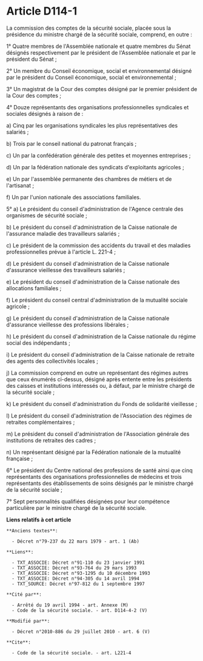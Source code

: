 # Article D114-1

La commission des comptes de la sécurité sociale, placée sous la présidence du ministre chargé de la sécurité sociale,
comprend, en outre : 

1° Quatre membres de l'Assemblée nationale et quatre membres du Sénat désignés respectivement par le président de l'Assemblée
nationale et par le président du Sénat ; 

2° Un membre du   Conseil économique, social et environnemental désigné par le président du   Conseil économique, social et
environnemental ; 

3° Un magistrat de la Cour des comptes désigné par le premier président de la Cour des comptes ; 

4° Douze représentants des organisations professionnelles syndicales et sociales désignés à raison de : 

a) Cinq par les organisations syndicales les plus représentatives des salariés ; 

b) Trois par le conseil national du patronat français ; 

c) Un par la confédération générale des petites et moyennes entreprises ; 

d) Un par la fédération nationale des syndicats d'exploitants agricoles ; 

e) Un par l'assemblée permanente des chambres de métiers et de l'artisanat ; 

f) Un par l'union nationale des associations familiales. 

5° a) Le président du conseil d'administration de l'Agence centrale des organismes de sécurité sociale ; 

b) Le président du conseil d'administration de la Caisse nationale de l'assurance maladie des travailleurs salariés ; 

c) Le président de la commission des accidents du travail et des maladies professionnelles prévue à l'article L. 221-4 ; 

d) Le président du conseil d'administration de la Caisse nationale d'assurance vieillesse des travailleurs salariés ; 

e) Le président du conseil d'administration de la Caisse nationale des allocations familiales ; 

f) Le président du conseil central d'administration de la mutualité sociale agricole ; 

g) Le président du conseil d'administration de la Caisse nationale d'assurance vieillesse des professions libérales ; 

h) Le président du conseil d'administration de la Caisse nationale du régime social des indépendants ; 

i) Le président du conseil d'administration de la Caisse nationale de retraite des agents des collectivités locales ; 

j) La commission comprend en outre un représentant des régimes autres que ceux énumérés ci-dessus, désigné après entente
entre les présidents des caisses et institutions intéressés ou, à défaut, par le ministre chargé de la sécurité sociale ; 

k) Le président du conseil d'administration du Fonds de solidarité vieillesse ; 

l) Le président du conseil d'administration de l'Association des régimes de retraites complémentaires ; 

m) Le président du conseil d'administration de l'Association générale des institutions de retraites des cadres ; 

n) Un représentant désigné par la Fédération nationale de la mutualité française ; 

6° Le président du Centre national des professions de santé ainsi que cinq représentants des organisations professionnelles
de médecins et trois représentants des établissements de soins désignés par le ministre chargé de la sécurité sociale ; 

7° Sept personnalités qualifiées désignées pour leur compétence particulière par le ministre chargé de la sécurité sociale.

**Liens relatifs à cet article**

	**Anciens textes**:

	  - Décret n°79-237 du 22 mars 1979 - art. 1 (Ab)

	**Liens**:

	  - TXT_ASSOCIE: Décret n°91-110 du 23 janvier 1991
	  - TXT_ASSOCIE: Décret n°93-764 du 29 mars 1993
	  - TXT_ASSOCIE: Décret n°93-1295 du 10 décembre 1993
	  - TXT_ASSOCIE: Décret n°94-305 du 14 avril 1994
	  - TXT_SOURCE: Décret n°97-812 du 1 septembre 1997

	**Cité par**:

	  - Arrêté du 19 avril 1994 - art. Annexe (M)
	  - Code de la sécurité sociale. - art. D114-4-2 (V)

	**Modifié par**:

	  - Décret n°2010-886 du 29 juillet 2010 - art. 6 (V)

	**Cite**:

	  - Code de la sécurité sociale. - art. L221-4
